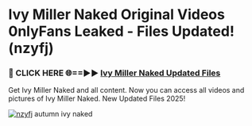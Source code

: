 # Ivy Miller Naked Original Videos 0nlyFans Leaked - Files Updated! (nzyfj)

<h3>🔴 CLICK HERE 🌐==►► <a href="https://tinyurl.com/up5wt9bj" rel="nofollow">Ivy Miller Naked Updated Files</a></h3>

Get Ivy Miller Naked and all content. Now you can access all videos and pictures of Ivy Miller Naked. New Updated Files 2025!

[![nzyfj](https://i.imgur.com/ABiUzMV.gif)](https://tinyurl.com/up5wt9bj)
autumn ivy naked